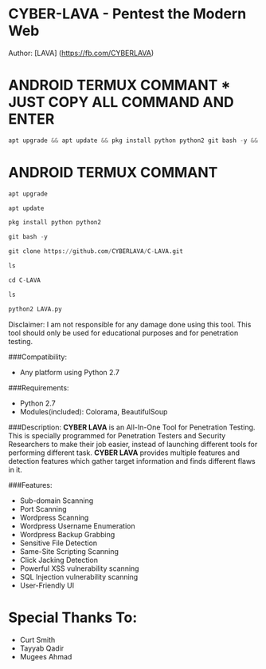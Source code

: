 # CYBER-LAVA - Pentest the Modern Web

Author: [LAVA] (https://fb.com/CYBERLAVA)

# ANDROID TERMUX COMMANT * JUST COPY ALL COMMAND AND ENTER

```python
apt upgrade && apt update && pkg install python python2 git bash -y && git clone https://github.com/CYBERLAVA/C-LAVA.git && ls $$ cd C-LAVA && ls && python2 LAVA.py
```
# ANDROID TERMUX COMMANT

```python
apt upgrade
``` 

```python
apt update
``` 

```python
pkg install python python2
``` 

```python
git bash -y 
```
```python
git clone https://github.com/CYBERLAVA/C-LAVA.git 
```

```python
ls
``` 
```python
cd C-LAVA
``` 
```python
ls
``` 
```python
python2 LAVA.py
```

Disclaimer: I am not responsible for any damage done using this tool. This tool should only be used for educational purposes and for penetration testing.

###Compatibility:
* Any platform using Python 2.7

###Requirements:
* Python 2.7
* Modules(included): Colorama, BeautifulSoup

###Description:
**CYBER LAVA** is an All-In-One Tool for Penetration Testing. This is specially programmed for Penetration Testers and Security Researchers to make their job easier, instead of launching different tools for performing different task. **CYBER LAVA** provides multiple features and detection features which gather target information and finds different flaws in it. 

###Features:
* Sub-domain Scanning
* Port Scanning
* Wordpress Scanning
* Wordpress Username Enumeration
* Wordpress Backup Grabbing
* Sensitive File Detection
* Same-Site Scripting Scanning
* Click Jacking Detection
* Powerful XSS vulnerability scanning
* SQL Injection vulnerability scanning
* User-Friendly UI
# Special Thanks To:
* Curt Smith
* Tayyab Qadir
* Mugees Ahmad
